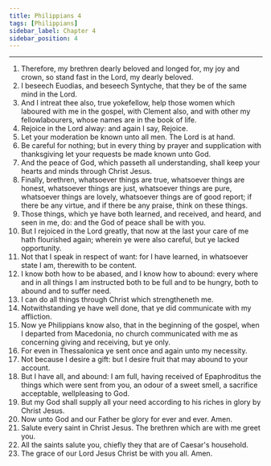 ```yaml
---
title: Philippians 4
tags: [Philippians]
sidebar_label: Chapter 4
sidebar_position: 4
---
```


---
1. Therefore, my brethren dearly beloved and longed for, my joy and crown, so stand fast in the Lord, my dearly beloved.
2. I beseech Euodias, and beseech Syntyche, that they be of the same mind in the Lord.
3. And I intreat thee also, true yokefellow, help those women which laboured with me in the gospel, with Clement also, and with other my fellowlabourers, whose names are in the book of life.
4. Rejoice in the Lord alway: and again I say, Rejoice.
5. Let your moderation be known unto all men. The Lord is at hand.
6. Be careful for nothing; but in every thing by prayer and supplication with thanksgiving let your requests be made known unto God.
7. And the peace of God, which passeth all understanding, shall keep your hearts and minds through Christ Jesus.
8. Finally, brethren, whatsoever things are true, whatsoever things are honest, whatsoever things are just, whatsoever things are pure, whatsoever things are lovely, whatsoever things are of good report; if there be any virtue, and if there be any praise, think on these things.
9. Those things, which ye have both learned, and received, and heard, and seen in me, do: and the God of peace shall be with you.
10. But I rejoiced in the Lord greatly, that now at the last your care of me hath flourished again; wherein ye were also careful, but ye lacked opportunity.
11. Not that I speak in respect of want: for I have learned, in whatsoever state I am, therewith to be content.
12. I know both how to be abased, and I know how to abound: every where and in all things I am instructed both to be full and to be hungry, both to abound and to suffer need.
13. I can do all things through Christ which strengtheneth me.
14. Notwithstanding ye have well done, that ye did communicate with my affliction.
15. Now ye Philippians know also, that in the beginning of the gospel, when I departed from Macedonia, no church communicated with me as concerning giving and receiving, but ye only.
16. For even in Thessalonica ye sent once and again unto my necessity.
17. Not because I desire a gift: but I desire fruit that may abound to your account.
18. But I have all, and abound: I am full, having received of Epaphroditus the things which were sent from you, an odour of a sweet smell, a sacrifice acceptable, wellpleasing to God.
19. But my God shall supply all your need according to his riches in glory by Christ Jesus.
20. Now unto God and our Father be glory for ever and ever. Amen.
21. Salute every saint in Christ Jesus. The brethren which are with me greet you.
22. All the saints salute you, chiefly they that are of Caesar's household.
23. The grace of our Lord Jesus Christ be with you all. Amen.